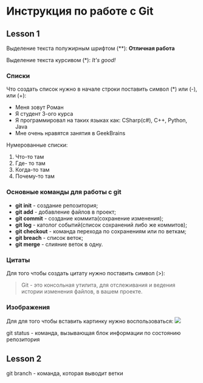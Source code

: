 # Инструкция по работе с Git
## Lesson 1

Выделение текста полужирным шрифтом (**): **Отличная работа**

Выделение текста курсивом (*): *It's good!*

### Списки
Что создать список нужно в начале строки поставить символ (*) или (-), или (+):

* Меня зовут Роман
* Я студент 3-ого курса
* Я программировал на таких языках как: CSharp(c#), C++, Python, Java
* Мне очень нравятся занятия в GeekBrains

Нумерованные списки:

1. Что-то там
2. Где- то там
3. Когда-то там
4. Почему-то там

### Основные команды для работы с git

* **git init** - создание репозитория;
* **git add** - добавление файлов в проект;
* **git commit** - создание коммита(сохранение изменения);
* **git log** - католог событий(список сохранений либо же коммитов);
* **git checkout** - команда перехода по сохранениям или по веткам;
* **git breach** - список веток;
* **git merge** - слияние веток в одну.

### Цитаты
Для того чтобы создать цитату нужно поставить символ (>):

> Git - это консольная утилита, для отслеживания и ведения истории изменения файлов, в вашем проекте.

### Изображения
Для для того чтобы вставить картинку нужно воспользоваться:
 ![](git.jpeg)

git status  - команда, вызывающая блок информации по состоянию репозитория
 ## Lesson 2
git branch - команда, которая выводит ветки
